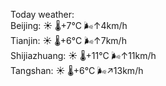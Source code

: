 Today weather:  
Beijing: ☀️   🌡️+7°C 🌬️↑4km/h  
Tianjin: ☀️   🌡️+6°C 🌬️↑7km/h  
Shijiazhuang: ☀️   🌡️+11°C 🌬️↑11km/h  
Tangshan: ☀️   🌡️+6°C 🌬️↗13km/h  
